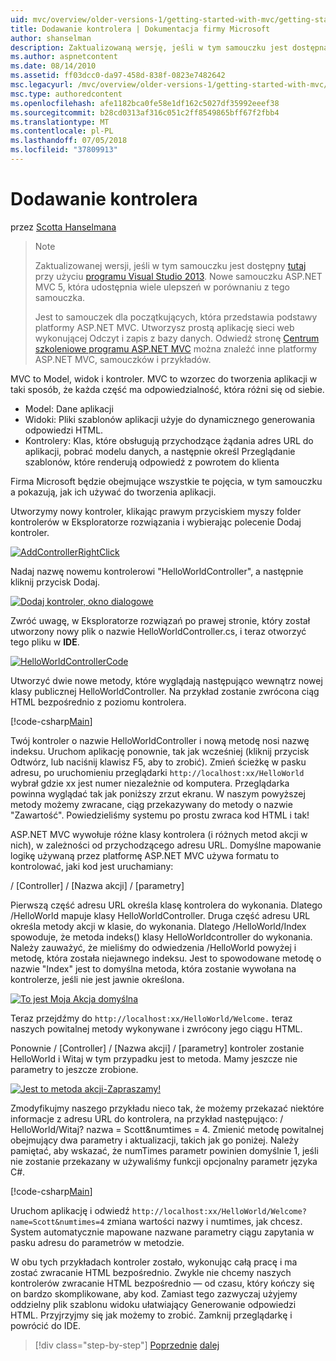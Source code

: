 ```yaml
---
uid: mvc/overview/older-versions-1/getting-started-with-mvc/getting-started-with-mvc-part2
title: Dodawanie kontrolera | Dokumentacja firmy Microsoft
author: shanselman
description: Zaktualizowaną wersję, jeśli w tym samouczku jest dostępna w tym miejscu za pomocą programu Visual Studio 2013. Nowe samouczku ASP.NET MVC 5, która udostępnia wiele ulepszeń w porównaniu z t...
ms.author: aspnetcontent
ms.date: 08/14/2010
ms.assetid: ff03dcc0-da97-458d-838f-0823e7482642
msc.legacyurl: /mvc/overview/older-versions-1/getting-started-with-mvc/getting-started-with-mvc-part2
msc.type: authoredcontent
ms.openlocfilehash: afe1182bca0fe58e1df162c5027df35992eeef38
ms.sourcegitcommit: b28cd0313af316c051c2ff8549865bff67f2fbb4
ms.translationtype: MT
ms.contentlocale: pl-PL
ms.lasthandoff: 07/05/2018
ms.locfileid: "37809913"
---
```

<a name="adding-a-controller"></a>Dodawanie kontrolera
====================
przez [Scotta Hanselmana](https://github.com/shanselman)

> > [!NOTE]
> > Zaktualizowanej wersji, jeśli w tym samouczku jest dostępny [tutaj](../../getting-started/introduction/getting-started.md) przy użyciu [programu Visual Studio 2013](https://www.microsoft.com/visualstudio/eng/2013-downloads). Nowe samouczku ASP.NET MVC 5, która udostępnia wiele ulepszeń w porównaniu z tego samouczka.
> 
> 
> Jest to samouczek dla początkujących, która przedstawia podstawy platformy ASP.NET MVC. Utworzysz prostą aplikację sieci web wykonującej Odczyt i zapis z bazy danych. Odwiedź stronę [Centrum szkoleniowe programu ASP.NET MVC](../../../index.md) można znaleźć inne platformy ASP.NET MVC, samouczków i przykładów.


MVC to Model, widok i kontroler. MVC to wzorzec do tworzenia aplikacji w taki sposób, że każda część ma odpowiedzialność, która różni się od siebie.

- Model: Dane aplikacji
- Widoki: Pliki szablonów aplikacji użyje do dynamicznego generowania odpowiedzi HTML.
- Kontrolery: Klas, które obsługują przychodzące żądania adres URL do aplikacji, pobrać modelu danych, a następnie określ Przeglądanie szablonów, które renderują odpowiedź z powrotem do klienta

Firma Microsoft będzie obejmujące wszystkie te pojęcia, w tym samouczku a pokazują, jak ich używać do tworzenia aplikacji.

Utworzymy nowy kontroler, klikając prawym przyciskiem myszy folder kontrolerów w Eksploratorze rozwiązania i wybierając polecenie Dodaj kontroler.

[![AddControllerRightClick](getting-started-with-mvc-part2/_static/image2.png)](getting-started-with-mvc-part2/_static/image1.png)

Nadaj nazwę nowemu kontrolerowi "HelloWorldController", a następnie kliknij przycisk Dodaj.

[![Dodaj kontroler, okno dialogowe](getting-started-with-mvc-part2/_static/image4.png)](getting-started-with-mvc-part2/_static/image3.png)

Zwróć uwagę, w Eksploratorze rozwiązań po prawej stronie, który został utworzony nowy plik o nazwie HelloWorldController.cs, i teraz otworzyć tego pliku w **IDE**.

[![HelloWorldControllerCode](getting-started-with-mvc-part2/_static/image6.png)](getting-started-with-mvc-part2/_static/image5.png)

Utworzyć dwie nowe metody, które wyglądają następująco wewnątrz nowej klasy publicznej HelloWorldController. Na przykład zostanie zwrócona ciąg HTML bezpośrednio z poziomu kontrolera.

[!code-csharp[Main](getting-started-with-mvc-part2/samples/sample1.cs)]

Twój kontroler o nazwie HelloWorldController i nową metodę nosi nazwę indeksu. Uruchom aplikację ponownie, tak jak wcześniej (kliknij przycisk Odtwórz, lub naciśnij klawisz F5, aby to zrobić). Zmień ścieżkę w pasku adresu, po uruchomieniu przeglądarki `http://localhost:xx/HelloWorld` wybrał gdzie xx jest numer niezależnie od komputera. Przeglądarka powinna wyglądać tak jak poniższy zrzut ekranu. W naszym powyższej metody możemy zwracane, ciąg przekazywany do metody o nazwie "Zawartość". Powiedzieliśmy systemu po prostu zwraca kod HTML i tak!

ASP.NET MVC wywołuje różne klasy kontrolera (i różnych metod akcji w nich), w zależności od przychodzącego adresu URL. Domyślne mapowanie logikę używaną przez platformę ASP.NET MVC używa formatu to kontrolować, jaki kod jest uruchamiany:

/ [Controller] / [Nazwa akcji] / [parametry]

Pierwszą część adresu URL określa klasę kontrolera do wykonania. Dlatego /HelloWorld mapuje klasy HelloWorldController. Druga część adresu URL określa metody akcji w klasie, do wykonania. Dlatego /HelloWorld/Index spowoduje, że metoda indeks() klasy HelloWorldcontroller do wykonania. Należy zauważyć, że mieliśmy do odwiedzenia /HelloWorld powyżej i metodę, która została niejawnego indeksu. Jest to spowodowane metodę o nazwie "Index" jest to domyślna metoda, która zostanie wywołana na kontrolerze, jeśli nie jest jawnie określona.

[![To jest Moja Akcja domyślna](getting-started-with-mvc-part2/_static/image8.png)](getting-started-with-mvc-part2/_static/image7.png)

Teraz przejdźmy do `http://localhost:xx/HelloWorld/Welcome.` teraz naszych powitalnej metody wykonywane i zwrócony jego ciągu HTML.

Ponownie / [Controller] / [Nazwa akcji] / [parametry] kontroler zostanie HelloWorld i Witaj w tym przypadku jest to metoda. Mamy jeszcze nie parametry to jeszcze zrobione.

[![Jest to metoda akcji-Zapraszamy!](getting-started-with-mvc-part2/_static/image10.png)](getting-started-with-mvc-part2/_static/image9.png)

Zmodyfikujmy naszego przykładu nieco tak, że możemy przekazać niektóre informacje z adresu URL do kontrolera, na przykład następująco: / HelloWorld/Witaj? nazwa = Scott&amp;numtimes = 4. Zmienić metodę powitalnej obejmujący dwa parametry i aktualizacji, takich jak go poniżej. Należy pamiętać, aby wskazać, że numTimes parametr powinien domyślnie 1, jeśli nie zostanie przekazany w używaliśmy funkcji opcjonalny parametr języka C#.

[!code-csharp[Main](getting-started-with-mvc-part2/samples/sample2.cs)]

Uruchom aplikację i odwiedź `http://localhost:xx/HelloWorld/Welcome?name=Scott&numtimes=4` zmiana wartości nazwy i numtimes, jak chcesz. System automatycznie mapowane nazwane parametry ciągu zapytania w pasku adresu do parametrów w metodzie.

W obu tych przykładach kontroler zostało, wykonując całą pracę i ma zostać zwracanie HTML bezpośrednio. Zwykle nie chcemy naszych kontrolerów zwracanie HTML bezpośrednio — od czasu, który kończy się on bardzo skomplikowane, aby kod. Zamiast tego zazwyczaj użyjemy oddzielny plik szablonu widoku ułatwiający Generowanie odpowiedzi HTML. Przyjrzyjmy się jak możemy to zrobić. Zamknij przeglądarkę i powrócić do IDE.

> [!div class="step-by-step"]
> [Poprzednie](getting-started-with-mvc-part1.md)
> [dalej](getting-started-with-mvc-part3.md)
